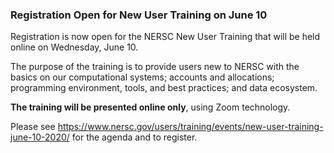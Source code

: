 ### Registration Open for New User Training on June 10

Registration is now open for the NERSC New User Training that will be held 
online on Wednesday, June 10.

The purpose of the training is to provide users new to NERSC with the basics on 
our computational systems; accounts and allocations; programming environment, 
tools, and best practices; and data ecosystem.

**The training will be presented online only**, using Zoom technology.

Please see 
<https://www.nersc.gov/users/training/events/new-user-training-june-10-2020/>
for the agenda and to register. 
